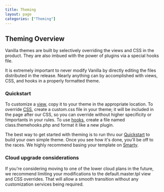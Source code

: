 ```yaml
---
title: Theming
layout: page
categories: ["Theming"]
---
```


## Theming Overview

Vanilla themes are built by selectively overriding the views and CSS in the product. They are also imbued with the power of plugins via a special hooks file.

It is extremely important to never modify Vanilla by directly editing the files distributed in the release. Nearly anything can by accomplished with views, CSS, and hooks in a properly formatted theme.

### Quickstart

To customize a [view](/theming/views), copy it to your theme in the appropriate location. To override [CSS](/theming/css), create a custom.css file in your theme; it will be included in the page after our CSS, so you can override without higher specificity or !importants in your rules. To use [hooks](/theming/hooks), create a file named class.themehooks.php and format it like a new plugin.

The best way to get started with theming is to run thru our [Quickstart](/theming/quickstart) to build your own simple theme. Once you see how it's done, you'll be off to the races. We highly recommend basing your template on [Smarty](/theming/smarty).

### Cloud upgrade considerations

If you're considering moving to one of the lower cloud plans in the future, we recommend limiting your modifications to the default.master.tpl view and CSS overrides. That will allow a smooth transition without any customization services being required.